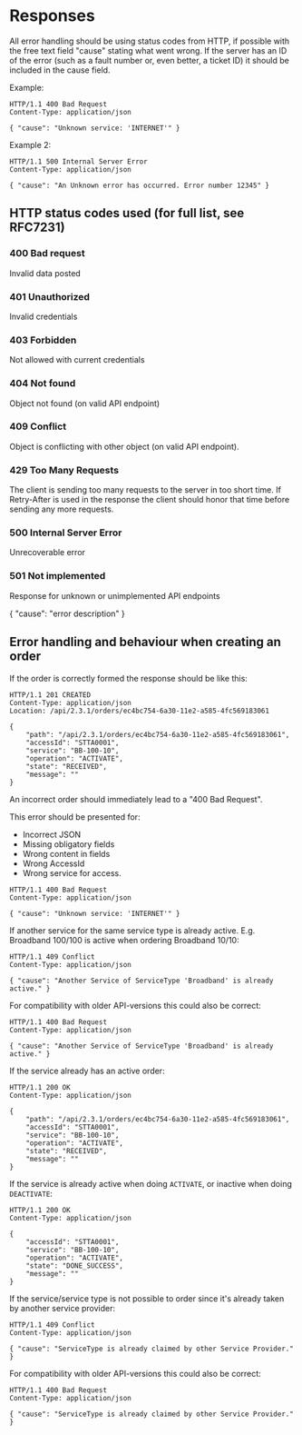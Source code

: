 #  Responses

All error handling should be using status codes from HTTP, if possible with the free text field "cause" stating what went wrong. If the server has an ID of the error (such as a fault number or, even better, a ticket ID) it should be included in the cause field.

Example:
```http
HTTP/1.1 400 Bad Request
Content-Type: application/json

{ "cause": "Unknown service: 'INTERNET'" }
```
Example 2:
```http
HTTP/1.1 500 Internal Server Error
Content-Type: application/json

{ "cause": "An Unknown error has occurred. Error number 12345" }
```
## HTTP status codes used (for full list, see RFC7231)

### 400 Bad request
Invalid data posted

### 401 Unauthorized
Invalid credentials

### 403 Forbidden
Not allowed with current credentials

### 404 Not found
Object not found (on valid API endpoint)

### 409 Conflict
Object is conflicting with other object (on valid API endpoint). 

### 429 Too Many Requests
The client is sending too many requests to the server in too short time. If Retry-After is used in the response the client should honor that time before sending any more requests. 

### 500 Internal Server Error
Unrecoverable error

### 501 Not implemented

Response for unknown or unimplemented API endpoints


{ "cause": "error description" }

## Error handling and behaviour when creating an order

If the order is correctly formed the response should be like this:

```http
HTTP/1.1 201 CREATED
Content-Type: application/json
Location: /api/2.3.1/orders/ec4bc754-6a30-11e2-a585-4fc569183061

{
    "path": "/api/2.3.1/orders/ec4bc754-6a30-11e2-a585-4fc569183061",
    "accessId": "STTA0001",
    "service": "BB-100-10",
    "operation": "ACTIVATE",
    "state": "RECEIVED",
    "message": ""
}
```

An incorrect order should immediately lead to a "400 Bad Request".

This error should be presented for:
* Incorrect JSON
* Missing obligatory fields
* Wrong content in fields
* Wrong AccessId
* Wrong service for access.

```http
HTTP/1.1 400 Bad Request
Content-Type: application/json

{ "cause": "Unknown service: 'INTERNET'" }
```

If another service for the same service type is already active.
E.g. Broadband 100/100 is active when ordering Broadband 10/10:
```http
HTTP/1.1 409 Conflict
Content-Type: application/json

{ "cause": "Another Service of ServiceType 'Broadband' is already active." }
```
For compatibility with older API-versions this could also be correct:
```http
HTTP/1.1 400 Bad Request
Content-Type: application/json

{ "cause": "Another Service of ServiceType 'Broadband' is already active." }
```

If the service already has an active order:

```http
HTTP/1.1 200 OK
Content-Type: application/json

{
    "path": "/api/2.3.1/orders/ec4bc754-6a30-11e2-a585-4fc569183061",
    "accessId": "STTA0001",
    "service": "BB-100-10",
    "operation": "ACTIVATE",
    "state": "RECEIVED",
    "message": ""
}
```

If the service is already active when doing `ACTIVATE`, or inactive when doing `DEACTIVATE`:

```http
HTTP/1.1 200 OK
Content-Type: application/json

{
    "accessId": "STTA0001",
    "service": "BB-100-10",
    "operation": "ACTIVATE",
    "state": "DONE_SUCCESS",
    "message": ""
}
```

If the service/service type is not possible to order since it's already taken by another service provider:

```http
HTTP/1.1 409 Conflict
Content-Type: application/json

{ "cause": "ServiceType is already claimed by other Service Provider." }
```
For compatibility with older API-versions this could also be correct:
```http
HTTP/1.1 400 Bad Request
Content-Type: application/json

{ "cause": "ServiceType is already claimed by other Service Provider." }
```


